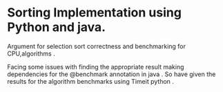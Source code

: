 # Sorting Implementation using Python and java. 

Argument for selection sort correctness and benchmarking for CPU,algorithms . 

Facing some issues with finding the appropriate result making dependencies for the @benchmark annotation in java . So have given the results for the algorithm benchmarks using Timeit python . 
